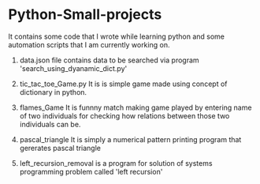 # Python-Small-projects

It contains some code that I wrote while learning python and some automation scripts that I am currently working on.

1) data.json 
   file contains data to be searched via program 'search_using_dyanamic_dict.py'

2) tic_tac_toe_Game.py
   It is is simple game made using concept of dictionary in python.
      
3) flames_Game
   It is funnny match making game played by entering name of two individuals for checking how relations between those two individuals 
   can be.

4) pascal_triangle
   It is simply a numerical pattern printing program that gererates pascal triangle

5) left_recursion_removal
   is a program for solution of systems programming problem called 'left recursion' 
